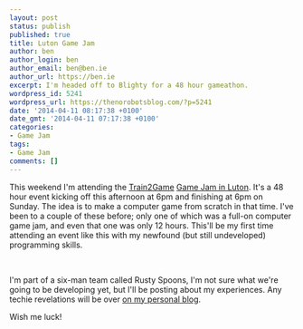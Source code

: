 ```yaml
---
layout: post
status: publish
published: true
title: Luton Game Jam
author: ben
author_login: ben
author_email: ben@ben.ie
author_url: https://ben.ie
excerpt: I'm headed off to Blighty for a 48 hour gameathon.
wordpress_id: 5241
wordpress_url: https://thenorobotsblog.com/?p=5241
date: '2014-04-11 08:17:38 +0100'
date_gmt: '2014-04-11 07:17:38 +0100'
categories:
- Game Jam
tags:
- Game Jam
comments: []
---
```

<p>This weekend I&#39;m attending the <a href="https://www.train2game.com/">Train2Game</a> <a href="https://www.bbc.com/news/technology-19622596">Game Jam in Luton</a>. It&#39;s a 48 hour event kicking off this afternoon at 6pm and finishing at 6pm on Sunday. The idea is to make a computer game from scratch in that time. I&#39;ve been to a couple of these before; only one of which was a full-on computer game jam, and even that one was only 12 hours. This&#39;ll be my first time attending an event like this with my newfound (but still undeveloped) programming skills.
<p><br>
<p>I&#39;m part of a six-man team called Rusty Spoons, I&#39;m not sure what we&#39;re going to be developing yet, but I&#39;ll be posting about my experiences. Any techie revelations will be over <a href="https://ben.ie/blog" target="_blank" title="">on my personal blog</a>.</p>
<p><span style="line-height: 1.3em;">Wish me luck!</span></p></p>
